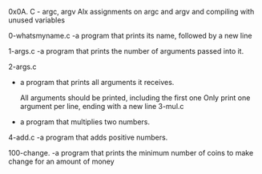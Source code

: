 0x0A. C - argc, argv
Alx assignments on argc and argv and compiling with unused variables

0-whatsmyname.c
-a program that prints its name, followed by a new line

1-args.c
-a program that prints the number of arguments passed into it.

2-args.c
- a program that prints all arguments it receives.

    All arguments should be printed, including the first one
    Only print one argument per line, ending with a new line
3-mul.c
- a program that multiplies two numbers.

4-add.c
-a program that adds positive numbers.

100-change.
-a program that prints the minimum number of coins to make change for an amount of money
